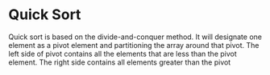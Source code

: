 # Quick Sort

Quick sort is based on the divide-and-conquer method. It will designate one element as a pivot element and partitioning the array around that pivot. The left side of pivot contains all the elements that are less than the pivot element. The right side contains all elements greater than the pivot
